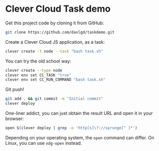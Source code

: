 # Clever Cloud Task demo

Get this project code by cloning it from GitHub:

```bash
git clone https://github.com/davlgd/taskdemo.git
```

Create a Clever Cloud JS application, as a task:

```bash
clever create -t node --task "bash task.sh"
```

You can try the old school way:

```bash
clever create --type node
clever env set CC_TASK "true"
clever env set CC_RUN_COMMAND "bash task.sh"
```

Git push!

```bash
git add . && git commit -m "Initial commit"
clever deploy
```

One-liner addict, you can just obtain the result URL and open it in your browser:

```bash
open $(clever deploy | grep -o 'http[s]\?://sprunge[^ ]*') 
```

Depending on your operating system, the `open` command can differ. On Linux, you can use `xdg-open` instead.
